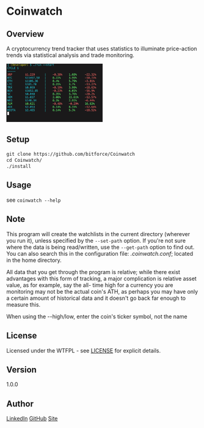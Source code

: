 # Coinwatch

Overview
---
A cryptocurrency trend tracker that uses statistics to illuminate price-action 
trends via statistical analysis and trade monitoring.

<img src='./doc/img/coinwatch.png' width='50%' height='50%'>

Setup
---
```
git clone https://github.com/bitforce/Coinwatch
cd Coinwatch/
./install
```

Usage
---
see `coinwatch --help`

Note
---
This program will create the watchlists in the current directory (wherever you run it), unless 
specified by the `--set-path` option. If you're not sure where the data is being read/written, 
use the `--get-path` option to find out. You can also search this in the configuration file: 
_.coinwatch.conf_; located in the home directory.

All data that you get through the program is relative; while there exist advantages with this 
form of tracking, a major complication is relative asset value, as for example, say the all-
time high for a currency you are monitoring may not be the actual coin's ATH, as perhaps you 
may have only a certain amount of historical data and it doesn't go back far enough to 
measure this.

When using the --high/low, enter the coin's ticker symbol, not the name

License
---
Licensed under the WTFPL - see [LICENSE](./doc/LICENSE) for explicit details.

Version
---
1.0.0

Author
---
[LinkedIn](https://www.linkedin.com/in/brandonjohnsonxyz/)
[GitHub](https://github.com/bitforce)
[Site](brandonjohnson.life)
